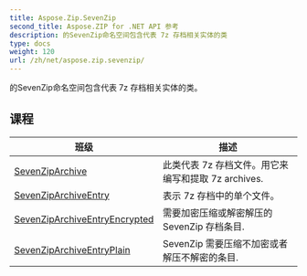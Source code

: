 ```yaml
---
title: Aspose.Zip.SevenZip
second_title: Aspose.ZIP for .NET API 参考
description: 的SevenZip命名空间包含代表 7z 存档相关实体的类
type: docs
weight: 120
url: /zh/net/aspose.zip.sevenzip/
---
```

的SevenZip命名空间包含代表 7z 存档相关实体的类。

## 课程

| 班级 | 描述 |
| --- | --- |
| [SevenZipArchive](./sevenziparchive/) | 此类代表 7z 存档文件。用它来编写和提取 7z archives. |
| [SevenZipArchiveEntry](./sevenziparchiveentry/) | 表示 7z 存档中的单个文件。 |
| [SevenZipArchiveEntryEncrypted](./sevenziparchiveentryencrypted/) | 需要加密压缩或解密解压的 SevenZip 存档条目. |
| [SevenZipArchiveEntryPlain](./sevenziparchiveentryplain/) | SevenZip 需要压缩不加密或者解压不解密的条目. |


